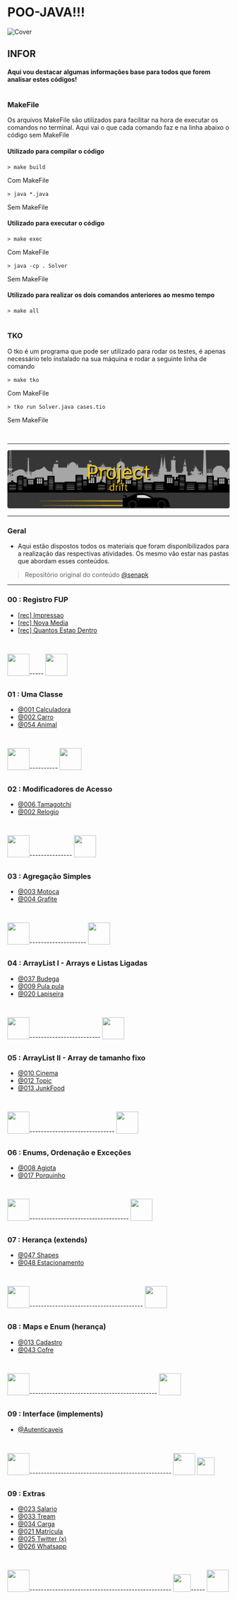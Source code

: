 # POO-JAVA!!!

![Cover](/assets/cover.svg)

## INFOR

#### Aqui vou destacar algumas informações base para todos que forem analisar estes códigos!

#

### MakeFile
Os arquivos MakeFile são utilizados para facilitar na hora de executar os comandos no terminal. Aqui vai o que cada comando faz e na linha abaixo o código sem MakeFile

#### Utilizado para compilar o código

    > make build

Com MakeFile

    > java *.java

Sem MakeFile

#### Utilizado para executar o código

    > make exec
Com MakeFile

    > java -cp . Solver
Sem MakeFile

#### Utilizado para realizar os dois comandos anteriores ao mesmo tempo

    > make all

#

### TKO

O tko é um programa que pode ser utilizado para rodar os testes, é apenas necessário telo instalado na sua máquina e rodar a seguinte linha de comando

    > make tko
Com MakeFile

    > tko run Solver.java cases.tio
Sem MakeFile


<br>

***

![Cover ](/assets/drift.svg)

<hr>

### Geral

- Aqui estão dispostos todos os materiais que foram disponibilizados para a realização das respectivas atividades. Os mesmo vão estar nas pastas que abordam esses conteúdos. 



>Repositório original do conteúdo
[@senapk](https://github.com/qxcodepoo/arcade#repositório-de-poo)

***

### 00 : Registro FUP

- [[rec] Impressao](/Project/00%20-%20Registros%20Fup%20=%20OP/Impressao/)
- [[rec] Nova Media](/Project/00%20-%20Registros%20Fup%20=%20OP/NovaMedia/)
- [[rec] Quantos Estao Dentro](/Project/00%20-%20Registros%20Fup%20=%20OP/Quantos%20estão%20dentro/)

<br>

<img src="https://cdn-icons-png.flaticon.com/128/1255/1255768.png" target="_blank" width="50" height="50">-----
<img src="https://cdn-icons-png.flaticon.com/128/1022/1022900.png" target="_blank" width="50" height="50">


##

### 01 : Uma Classe 

- [@001 Calculadora](/Project/01%20-%20Uma%20Classe/@001%20Calculadora/)
- [@002 Carro](/Project/01%20-%20Uma%20Classe/@002%20Carro/)
- [@054 Animal](/Project/01%20-%20Uma%20Classe/@054%20Animal/)

<br>


<img src="https://cdn-icons-png.flaticon.com/128/1255/1255768.png" target="_blank" width="50" height="50">----------
<img src="https://cdn-icons-png.flaticon.com/128/1022/1022900.png" target="_blank" width="50" height="50">

##

### 02 : Modificadores de Acesso

- [@006 Tamagotchi](/Project/02%20-%20Modificadores%20de%20Acesso/@006%20Tamagotchi/)
- [@002 Relogio](/Project/02%20-%20Modificadores%20de%20Acesso/@036%20Relógio/)

<br>

<img src="https://cdn-icons-png.flaticon.com/128/1255/1255768.png" target="_blank" width="50" height="50">---------------
<img src="https://cdn-icons-png.flaticon.com/128/1022/1022900.png" target="_blank" width="50" height="50">

##

### 03 : Agregação Simples

- [@003 Motoca](/Project/03%20-%20Agregação%20Simples/@003%20Motoca/)
- [@004 Grafite](/Project/03%20-%20Agregação%20Simples/@004%20Grafite/)

<br>

<img src="https://cdn-icons-png.flaticon.com/128/1255/1255768.png" target="_blank" width="50" height="50">--------------------
<img src="https://cdn-icons-png.flaticon.com/128/1022/1022900.png" target="_blank" width="50" height="50">

##

### 04 : ArrayList I - Arrays e Listas Ligadas

- [@037 Budega](/Project/04%20-%20ArrayList%20I%20-%20Array%20e%20Listas%20Ligadas/@037%20Budega/)
- [@009 Pula pula](/Project/04%20-%20ArrayList%20I%20-%20Array%20e%20Listas%20Ligadas/@009%20Pula%20pula/)
- [@020 Lapiseira](/Project/04%20-%20ArrayList%20I%20-%20Array%20e%20Listas%20Ligadas/@020%20Lapiseira/)


<br>

<img src="https://cdn-icons-png.flaticon.com/128/1255/1255768.png" target="_blank" width="50" height="50">-------------------------
<img src="https://cdn-icons-png.flaticon.com/128/1022/1022900.png" target="_blank" width="50" height="50">

##

### 05 : ArrayList II - Array de tamanho fixo

- [@010 Cinema](/Project/05%20-%20ArrayList%20II%20-%20Array%20de%20tamanho%20fixo/@010%20Cinema/)
- [@012 Topic](/Project/05%20-%20ArrayList%20II%20-%20Array%20de%20tamanho%20fixo/@012%20Topic/)
- [@013 JunkFood](/Project/05%20-%20ArrayList%20II%20-%20Array%20de%20tamanho%20fixo/@011%20JunkFood/)


<br>

<img src="https://cdn-icons-png.flaticon.com/128/1255/1255768.png" target="_blank" width="50" height="50">------------------------------
<img src="https://cdn-icons-png.flaticon.com/128/1022/1022900.png" target="_blank" width="50" height="50">


##

### 06 : Enums, Ordenação e Exceções

- [@008 Agiota](/Project/06%20-%20Enums,%20Ordenação%20e%20Exceções/008%20Agiota/)
- [@017 Porquinho](/Project/06%20-%20Enums,%20Ordenação%20e%20Exceções/017%20Porquinho/)

<br>

<img src="https://cdn-icons-png.flaticon.com/128/1255/1255768.png" target="_blank" width="50" height="50">-----------------------------------
<img src="https://cdn-icons-png.flaticon.com/128/1022/1022900.png" target="_blank" width="50" height="50">


##

### 07 : Herança (extends)

- [@047 Shapes](/Project/07%20-%20Herança%20(extends)/)
- [@048 Estacionamento](/Project/07%20-%20Herança%20(extends)/)

<br>

<img src="https://cdn-icons-png.flaticon.com/128/1255/1255768.png" target="_blank" width="50" height="50">----------------------------------------
<img src="https://cdn-icons-png.flaticon.com/128/1022/1022900.png" target="_blank" width="50" height="50">

##

### 08 : Maps e Enum (herança)

- [@013 Cadastro](/Project/08%20-%20Maps%20e%20Enum%20(herança)/)
- [@043 Cofre](/Project/08%20-%20Maps%20e%20Enum%20(herança)/)

<br>

<img src="https://cdn-icons-png.flaticon.com/128/1255/1255768.png" target="_blank" width="50" height="50">---------------------------------------------
<img src="https://cdn-icons-png.flaticon.com/128/1022/1022900.png" target="_blank" width="50" height="50">

##

### 09 : Interface (implements)

- [@Autenticaveis](/Project/09%20-%20Interface%20(implements)/)

<br>

<img src="https://cdn-icons-png.flaticon.com/128/1255/1255768.png" target="_blank" width="50" height="50">--------------------------------------------------
<img src="https://cdn-icons-png.flaticon.com/128/1022/1022900.png" target="_blank" width="50" height="50">
<img src="https://cdn-icons-png.flaticon.com/128/1894/1894428.png" target="_blank" width="40" height="40">

##

### 09 : Extras

- [@023 Salario](Project/10%20-%20Extras/023%20Salário/)
- [@033 Tream](/Project/10%20-%20Extras/033%20Trem/)
- [@034 Carga](/Project/10%20-%20Extras/034%20Carga/)
- [@021 Matrícula](/Project/10%20-%20Extras/021%20Matrícula/)
- [@025 Twitter (x)](/Project/10%20-%20Extras/025%20Twitter/)
- [@026 Whatsapp](/Project/10%20-%20Extras/025%20Whatsapp/)


<br>

<img src="https://cdn-icons-png.flaticon.com/128/1255/1255768.png" target="_blank" width="50" height="50">--------------------------------------------------
<img src="https://cdn-icons-png.flaticon.com/128/1894/1894428.png" target="_blank" width="40" height="40">-----
<img src="https://cdn-icons-png.flaticon.com/128/1022/1022900.png" target="_blank" width="50" height="50">

<!--
 
<img src="https://cdn-icons-png.flaticon.com/128/1255/1255768.png" target="_blank" width="100" height="100"> 
<img src="https://cdn-icons-png.flaticon.com/128/1022/1022900.png" target="_blank" width="100" height="100">
<img src="https://cdn-icons-png.flaticon.com/128/1894/1894428.png" target="_blank" width="100" height="100">
<img src="https://cdn-icons-png.flaticon.com/128/4380/4380458.png" target="_blank" width="100" height="100">

-->
